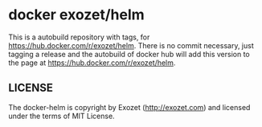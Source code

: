 # docker exozet/helm

This is a autobuild repository with tags, for https://hub.docker.com/r/exozet/helm. There is no commit necessary, just tagging a release and the autobuild of docker hub will add this version to the page at https://hub.docker.com/r/exozet/helm.

## LICENSE

The docker-helm is copyright by Exozet (http://exozet.com) and licensed under the terms of MIT License.
